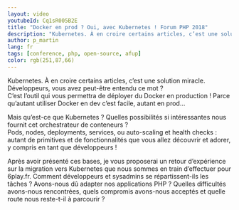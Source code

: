 ```yaml
---
layout: video
youtubeId: Cq1sR005B2E
title: "Docker en prod ? Oui, avec Kubernetes ! Forum PHP 2018"
description: "Kubernetes. À en croire certains articles, c’est une solution miracle. Développeurs, vous avez peut-être entendu ce mot ? C’est l’outil qui vous permettra de déployer du Docker en production ! Parce qu’autant utiliser Docker en dev c’est facile, autant en prod…"
author: p_martin
lang: fr
tags: [conference, php, open-source, afup]
color: rgb(251,87,66)
---
```


Kubernetes. À en croire certains articles, c’est une solution miracle. Développeurs, vous avez peut-être entendu ce mot ?  
C’est l’outil qui vous permettra de déployer du Docker en production ! Parce qu’autant utiliser Docker en dev c’est facile, autant en prod…

Mais qu’est-ce que Kubernetes ? Quelles possibilités si intéressantes nous fournit cet orchestrateur de conteneurs ?  
Pods, nodes, deployments, services, ou auto-scaling et health checks : autant de primitives et de fonctionnalités que vous allez découvrir et adorer, y compris en tant que développeurs !

Après avoir présenté ces bases, je vous proposerai un retour d’expérience sur la migration vers Kubernetes que nous sommes en train d’effectuer pour 6play.fr. Comment développeurs et sysadmins se répartissent-ils les tâches ? Avons-nous dû adapter nos applications PHP ? Quelles difficultés avons-nous rencontrées, quels compromis avons-nous acceptés et quelle route nous reste-t-il à parcourir ?
